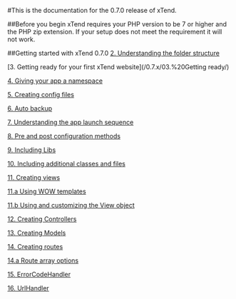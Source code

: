 #This is the documentation for the 0.7.0 release of xTend.

##Before you begin
xTend requires your PHP version to be 7 or higher and the PHP zip extension. If your setup does not meet the requirement it will not work.

##Getting started with xTend 0.7.0
[2. Understanding the folder structure](/0.7.x/02.%20Understanding%20the%20folder%20structure/)  

[3. Getting ready for your first xTend website](/0.7.x/03.%20Getting ready/)  

[4. Giving your app a namespace](/0.7.x/04.%20Giving%20your%20app%20a%20namespace/)  

[5. Creating config files](/0.7.x/05.%20Creating%20config%20files/)  

[6. Auto backup](/0.7.x/06.%20Auto%20backup)  

[7. Understanding the app launch sequence](/0.7.x/07.%20Understanding%20the%20app%20launch%20sequence/)  

[8. Pre and post configuration methods](/0.7.x/08.%20Pre%20and%20post%20configuration%20methods/)  

[9. Including Libs](/0.7.x/09.%20Including%20Libs/)  

[10. Including additional classes and files](/0.7.x/10.%20Including%20additional%20classes%20and%20files/)  

[11. Creating views](/0.7.x/11.%20Creating%20views/)  

[11.a Using WOW templates](/0.7.x/11.a%20Using%20WOW%20templates/)  

[11.b Using and customizing the View object](/0.7.x/11.b%20Using%20and%20customizing%20the%20View%20object/)  

[12. Creating Controllers](/0.7.x/12.%20Creating%20Controllers/)  

[13. Creating Models](/0.7.x/13.%20Creating%20Models/)  

[14. Creating routes](/0.7.x/14.%20Creating%20routes/)  

[14.a Route array options](/0.7.x/14.a%20Route%20array%20options/)  

[15. ErrorCodeHandler](/0.7.x/15.%20ErrorCodeHandler)  

[16. UrlHandler](/0.7.x/16.%20UrlHandler)  
